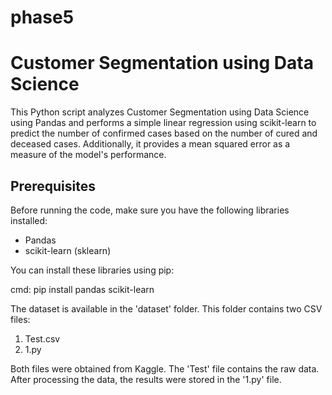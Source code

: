 # phase5
# Customer Segmentation using Data Science

This Python script analyzes Customer Segmentation using Data Science using Pandas and performs a simple linear regression using scikit-learn to predict the number of confirmed cases based on the number of cured and deceased cases. Additionally, it provides a mean squared error as a measure of the model's performance.

## Prerequisites

Before running the code, make sure you have the following libraries installed:

- Pandas
- scikit-learn (sklearn)

You can install these libraries using pip:

cmd:
    pip install pandas scikit-learn


The dataset is available in the 'dataset' folder. This folder contains two CSV files:

1. Test.csv
2. 1.py

Both files were obtained from Kaggle. The 'Test' file contains the raw data. After processing the data, the results were stored in the '1.py' file.
